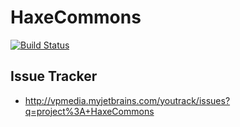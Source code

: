HaxeCommons
===========

[![Build Status](https://api.travis-ci.org/vpmedia/HaxeCommons.png?branch=master)](https://travis-ci.org/vpmedia/HaxeCommons)

## Issue Tracker
* http://vpmedia.myjetbrains.com/youtrack/issues?q=project%3A+HaxeCommons